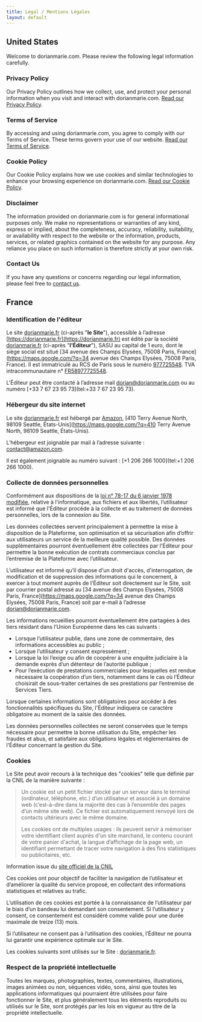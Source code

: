 ```yaml
---
title: Legal / Mentions Légales
layout: default
---
```


## United States

Welcome to dorianmarie.com. Please review the following legal information carefully.

### Privacy Policy

Our Privacy Policy outlines how we collect, use, and protect your personal information when you visit and interact with dorianmarie.com. [Read our Privacy Policy](/privacy).

### Terms of Service

By accessing and using dorianmarie.com, you agree to comply with our Terms of Service. These terms govern your use of our website. [Read our Terms of Service](/terms).

### Cookie Policy

Our Cookie Policy explains how we use cookies and similar technologies to enhance your browsing experience on dorianmarie.com. [Read our Cookie Policy](/cookies).

### Disclaimer

The information provided on dorianmarie.com is for general informational purposes only. We make no representations or warranties of any kind, express or implied, about the completeness, accuracy, reliability, suitability, or availability with respect to the website or the information, products, services, or related graphics contained on the website for any purpose. Any reliance you place on such information is therefore strictly at your own risk.

### Contact Us

If you have any questions or concerns regarding our legal information, please feel free to [contact us](/contact).

## France

### Identification de l'éditeur

Le site [dorianmarie.fr](https://dorianmarie.fr) (ci-après "**le Site**"), accessible à l’adresse [https://dorianmarie.fr](https://dorianmarie.fr) est édité par la société [dorianmarie.fr](https://dorianmarie.fr) (ci-après "**l'Éditeur**"), SASU au capital de 1 euro, dont le siège social est situé [34 avenue des Champs Elysées, 75008 Paris, France](https://maps.google.com/?q=34 avenue des Champs Elysées, 75008 Paris, France). Il est immatriculé au RCS de Paris sous le numéro [977725548](https://www.pappers.fr/entreprise/dorianmariefr-977725548). TVA intracommunautaire n° [FR58977725548](https://www.pappers.fr/entreprise/dorianmariefr-977725548).

L'Éditeur peut être contacté à l’adresse mail [dorian@dorianmarie.com](mailto:dorian@dorianmarie.com) ou au numéro [+33 7 67 23 95 73](tel:+33 7 67 23 95 73).

### Hébergeur du site internet

Le site [dorianmarie.fr](https://dorianmarie.fr) est hébergé par [Amazon](https://www.amazon.com/), [410 Terry Avenue North, 98109 Seattle, États-Unis](https://maps.google.com/?q=410 Terry Avenue North, 98109 Seattle, États-Unis).

L’hébergeur est joignable par mail à l’adresse suivante :
[contact@amazon.com](mailto:contact@amazon.com).

Il est également joignable au numéro suivant : [+1 206 266 1000](tel:+1 206 266 1000).

### Collecte de données personnelles

Conformément aux dispositions de la [loi n° 78-17 du 6 janvier 1978 modifiée](https://www.legifrance.gouv.fr/loda/id/JORFTEXT000000886460), relative à l'informatique, aux fichiers et aux libertés, l’utilisateur est informé que l'Éditeur procède à la collecte et au traitement de données personnelles, lors de la connexion au Site.

Les données collectées servent principalement à permettre la mise à disposition de la Plateforme, son optimisation et sa sécurisation afin d’offrir aux utilisateurs un service de la meilleure qualité possible. Des données supplémentaires pourront éventuellement être collectées par l'Éditeur pour permettre la bonne exécution de contrats commerciaux conclus par l’entremise de la Plateforme avec l’utilisateur.

L’utilisateur est informé qu’il dispose d'un droit d'accès, d'interrogation, de modification et de suppression des informations qui le concernent, à exercer à tout moment auprès de l'Éditeur soit directement sur le Site, soit par courrier postal adressé au [34 avenue des Champs Elysées, 75008 Paris, France](https://maps.google.com/?q=34 avenue des Champs Elysées, 75008 Paris, France) soit par e-mail à l’adresse [dorian@dorianmarie.com](mailto:dorian@dorianmarie.com).

Les informations recueillies pourront éventuellement être partagées à des tiers résidant dans l’Union Européenne dans les cas suivants :

- Lorsque l’utilisateur publie, dans une zone de commentaire, des informations accessibles au public ;
- Lorsque l’utilisateur y consent expressément ;
- Lorsque la loi l’exige ou afin de coopérer à une enquête judiciaire à la demande exprès d’un détenteur de l’autorité publique ;
- Pour l’exécution de prestations commerciales pour lesquelles est rendue nécessaire la coopération d’un tiers, notamment dans le cas où l’Éditeur choisirait de sous-traiter certaines de ses prestations par l’entremise de Services Tiers.

Lorsque certaines informations sont obligatoires pour accéder à des fonctionnalités spécifiques du Site, l'Éditeur indiquera ce caractère obligatoire au moment de la saisie des données.

Les données personnelles collectées ne seront conservées que le temps nécessaire pour permettre la bonne utilisation du Site, empêcher les fraudes et abus, et satisfaire aux obligations légales et réglementaires de l'Éditeur concernant la gestion du Site.

### Cookies

Le Site peut avoir recours à la technique des "cookies" telle que définie par la CNIL de la manière suivante :

> Un cookie est un petit fichier stocké par un serveur dans le terminal (ordinateur, téléphone, etc.) d’un utilisateur et associé à un domaine web (c’est-à-dire dans la majorité des cas à l’ensemble des pages d’un même site web). Ce fichier est automatiquement renvoyé lors de contacts ultérieurs avec le même domaine.
>
> Les cookies ont de multiples usages : ils peuvent servir à mémoriser votre identifiant client auprès d'un site marchand, le contenu courant de votre panier d'achat, la langue d’affichage de la page web, un identifiant permettant de tracer votre navigation à des fins statistiques ou publicitaires, etc.

Information issue du [site officiel de la CNIL](https://www.cnil.fr/fr/glossaire)

Ces cookies ont pour objectif de faciliter la navigation de l’utilisateur et d’améliorer la qualité du service proposé, en collectant des informations statistiques et relatives au trafic.

L’utilisation de ces cookies est portée à la connaissance de l’utilisateur par le biais d’un bandeau lui demandant son consentement. Si l’utilisateur y consent, ce consentement est considéré comme valide pour une durée maximale de treize (13) mois.

Si l’utilisateur ne consent pas à l’utilisation des cookies, l’Éditeur ne pourra lui garantir une expérience optimale sur le Site.

Les cookies suivants sont utilisés sur le Site : [dorianmarie.fr](https://dorianmarie.fr).

### Respect de la propriété intellectuelle

Toutes les marques, photographies, textes, commentaires, illustrations, images animées ou non, séquences vidéo, sons, ainsi que toutes les applications informatiques qui pourraient être utilisées pour faire fonctionner le Site, et plus généralement tous les éléments reproduits ou utilisés sur le Site, sont protégés par les lois en vigueur au titre de la propriété intellectuelle.

